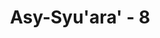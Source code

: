 ---
title: "Asy-Syu'ara' - 8"
no: 8
arabic_no: ٨
ayah: اِنَّ فِيْ ذٰلِكَ لَاٰيَةًۗ وَمَا كَانَ اَكْثَرُهُمْ مُّؤْمِنِيْنَ 
translation: "Sungguh, pada yang demikian itu terdapat tanda (kebesaran Allah), tetapi kebanyakan mereka tidak beriman."
tafsir: "Kemudian Allah mencela orang-orang kafir yang tidak mau mempergunakan akal pikiran mereka untuk memperhatikan bahwa apa yang terjadi di alam ini menunjukkan kekuasaan Allah. Seandainya mereka mau memikirkan dan merenungkan ciptaan Allah, tentu mereka akan menjadi orang-orang yang beriman kepada Allah dan rasul-Nya. Mereka tidak akan lagi menyembah berhala yang tidak dapat memberikan manfaat sedikit pun dan tidak pula menolak bahaya dan kemudaratan, baik bagi dirinya sendiri maupun para penyembahnya. \n\nOrang kafir itu memang tidak memperhatikan berbagai macam tumbuh-tumbuhan yang beraneka warna, masing-masing mempunyai kekhususan sendiri baik daun, bunga, dan buahnya. Padahal semuanya tumbuh di tanah yang sejenis dan diairi dengan air yang sama, tetapi menghasilkan buah-buahan yang berlainan bentuk, warna, dan rasanya. Tidakkah yang demikian itu menunjukkan kekuasaan dan kebijaksanaan Pencipta-Nya? Namun kalau hati sudah tertutup perasaan sombong dan takabur, pikiran sudah dipengaruhi oleh ketamakan untuk memperoleh pangkat, kedudukan, dan kekayaan, maka tertutuplah semua jalan untuk mencapai kebenaran. Apa saja yang bertentangan dengan kemauan mereka semuanya jahat dan jelek dalam pandangan mereka. \n\nInilah faktor-faktor yang memalingkan mereka dari berpikir dan merenungkan kekuasaan Allah. Oleh karena itu, kebanyakan mereka tetap dalam keingkaran, kekafiran, dan selalu menantang risalah dan kebenaran yang dibawa oleh Nabi Muhammad. Mereka selalu mengingkari hari Kiamat, hari kebangkitan, dan hari perhitungan, karena tidak mau memikirkannya. Mereka hanya mau bersenang-senang saja di dunia ini, sehingga merasa tidak ada gunanya memikirkan bagaimana keadaan sesudah mati. Menurut mereka, jasad yang mati itu pasti hancur menjadi tanah dan tidak akan kembali.\n\nSebenarnya Allah kuasa untuk menghancurkan mereka dengan berbagai macam cara seperti Allah menghancurkan umat-umat dahulu yang durhaka. Ada yang dihancurkan dengan topan dan banjir besar, ada yang dimusnahkan dengan gempa yang dahsyat, dan ada pula dengan suara keras yang mengguntur. Namun demikian, Allah mempunyai sifat rahmat dan kasih sayang. Oleh sebab itu, Allah tidak menimpakan kepada kaum musyrik Mekah siksa azab yang ditimpakan kepada umat-umat terdahulu, dengan harapan mungkin ada di antara orang-orang kafir yang membangkang dan menantang itu atau anak cucunya yang akan beriman.\n\nAl-Quran menyatakan bahwa semua benda mati dan makhluk hidup di alam semesta ini diciptakan berpasang-pasangan. Dalam ayat di atas dicontohkan mengenai tumbuhan. Namun demikian, sebenarnya konsep berpasangan tidak saja hanya pada tumbuhan, tetapi di hampir semua ciptaannya. Dalam Al-Qur'an dinyatakan, di antaranya:\n\n\"Maha Suci Dia yang telah menciptakan pasangan-pasangan semuanya, baik dari apa yang ditumbuhkan oleh bumi dan diri mereka maupun dari apa yang tidak mereka ketahui.\" (Yasin/36: 36).\n\n\"Dan segala sesuatu telah Kami ciptakan berpasang-pasangan...\" (adz-dzariyat/51: 49)."
---
